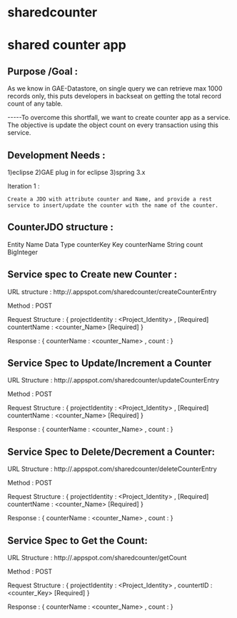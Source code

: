 sharedcounter
=============

shared counter app
==================
Purpose /Goal :
--------------	
As we know in GAE-Datastore, on single query we can retrieve max 1000 records only, this puts developers in backseat on getting the total record count of any table. 

-----To overcome this shortfall, we want to create counter app as a service. The objective is update the object count on every transaction using this service. 

Development Needs :
-----------------
1)eclipse
2)GAE plug in for eclipse
3)spring 3.x

Iteration  1 :

	Create a JDO with attribute counter and Name, and provide a rest service to insert/update the counter with the name of the counter. 

CounterJDO structure :
--------------------
			
Entity Name
Data Type
counterKey
Key
counterName
String
count
BigInteger



Service spec to Create new Counter :
-----------------------------------
URL structure 	: http://<appid>.appspot.com/sharedcounter/createCounterEntry

Method 		: POST

Request Structure 	: 
			{
			projectIdentity : <Project_Identity> , [Required]
			countertName	 : <counter_Name>     [Required]
			}

Response		: 
			{ 
counterName : <counter_Name> ,
count		: <count>
}



Service Spec to Update/Increment a Counter
-------------------------------------------

URL Structure		: http://<appid>.appspot.com/sharedcounter/updateCounterEntry
 
Method 		: POST

Request Structure 	: 
			{
			projectIdentity : <Project_Identity> , [Required]
			countertName	 : <counter_Name>     [Required]
			}

Response		: 
{ 
counterName : <counter_Name> ,
count		: <count>
}



Service Spec to Delete/Decrement a Counter:
-----------------------------------------

URL Structure		: http://<appid>.appspot.com/sharedcounter/deleteCounterEntry
 
Method 		: POST

Request Structure 	: 
			{
			projectIdentity : <Project_Identity> , [Required]
			countertName	 : <counter_Name>     [Required]
			}

Response		: 
{ 
counterName : <counter_Name> ,
count		: <count>
}




Service Spec to Get the Count:
-----------------------------

URL Structure		: http://<appid>.appspot.com/sharedcounter/getCount
 
Method 		: POST



Request Structure 	: 
			{
			projectIdentity : <Project_Identity> , 
			countertID : <counter_Key>     [Required]
			}
	
Response		: 
{ 
counterName : <counter_Name> ,
count		: <count>
}


